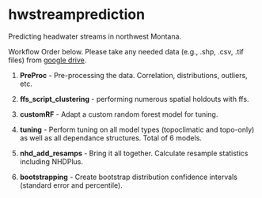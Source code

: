# hwstreamprediction
Predicting headwater streams in northwest Montana.

Workflow Order below. Please take any needed data (e.g., .shp, .csv, .tif files) from [google drive](https://drive.google.com/drive/folders/100in8JlxDCbRLTPCzQ-p9D54SQxIP37d?usp=sharing).

1. **PreProc** - Pre-processing the data. Correlation, distributions, outliers, etc.

2. **ffs_script_clustering** - performing numerous spatial holdouts with ffs.

3. **customRF** - Adapt a custom random forest model for tuning.

5. **tuning** - Perform tuning on all model types (topoclimatic and topo-only) as well as all dependance structures. Total of 6 models.

6. **nhd_add_resamps** - Bring it all together. Calculate resample statistics including NHDPlus.

7. **bootstrapping** - Create bootstrap distribution confidence intervals (standard error and percentile).